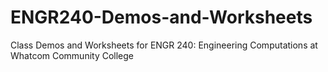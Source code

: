 # ENGR240-Demos-and-Worksheets
Class Demos and Worksheets for ENGR 240: Engineering Computations at Whatcom Community College 
